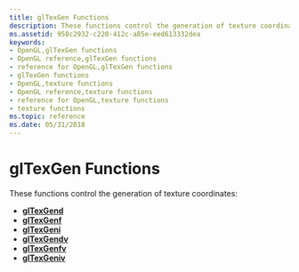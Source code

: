 ```yaml
---
title: glTexGen Functions
description: These functions control the generation of texture coordinates.
ms.assetid: 958c2932-c220-412c-a85e-eed613332dea
keywords:
- OpenGL,glTexGen functions
- OpenGL reference,glTexGen functions
- reference for OpenGL,glTexGen functions
- glTexGen functions
- OpenGL,texture functions
- OpenGL reference,texture functions
- reference for OpenGL,texture functions
- texture functions
ms.topic: reference
ms.date: 05/31/2018
---
```


# glTexGen Functions

These functions control the generation of texture coordinates:

-   [**glTexGend**](gltexgend.md)
-   [**glTexGenf**](gltexgenf.md)
-   [**glTexGeni**](gltexgeni.md)
-   [**glTexGendv**](gltexgendv.md)
-   [**glTexGenfv**](gltexgenfv.md)
-   [**glTexGeniv**](gltexgeniv.md)

 

 




